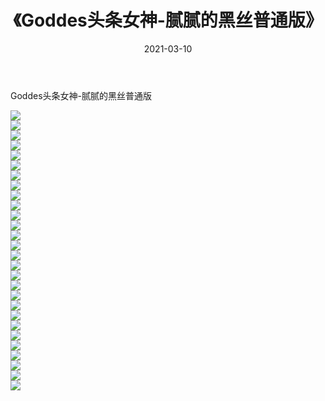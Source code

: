 ﻿---
layout: post
title:  《Goddes头条女神-腻腻的黑丝普通版》
date:   2021-03-10
img: http://img.660000.xyz/Sharelink/网络美图/2021/Goddes头条女神-腻腻的黑丝普通版/000.jpg
categories: [美女, 清纯, 唯美]
---

Goddes头条女神-腻腻的黑丝普通版

  ![](http://img.660000.xyz/Sharelink/网络美图/2021/Goddes头条女神-腻腻的黑丝普通版/001.jpg) <br> ![](http://img.660000.xyz/Sharelink/网络美图/2021/Goddes头条女神-腻腻的黑丝普通版/002.jpg) <br> ![](http://img.660000.xyz/Sharelink/网络美图/2021/Goddes头条女神-腻腻的黑丝普通版/003.jpg) <br> ![](http://img.660000.xyz/Sharelink/网络美图/2021/Goddes头条女神-腻腻的黑丝普通版/004.jpg) <br> ![](http://img.660000.xyz/Sharelink/网络美图/2021/Goddes头条女神-腻腻的黑丝普通版/005.jpg) <br> ![](http://img.660000.xyz/Sharelink/网络美图/2021/Goddes头条女神-腻腻的黑丝普通版/006.jpg) <br> ![](http://img.660000.xyz/Sharelink/网络美图/2021/Goddes头条女神-腻腻的黑丝普通版/007.jpg) <br> ![](http://img.660000.xyz/Sharelink/网络美图/2021/Goddes头条女神-腻腻的黑丝普通版/008.jpg) <br> ![](http://img.660000.xyz/Sharelink/网络美图/2021/Goddes头条女神-腻腻的黑丝普通版/009.jpg) <br> ![](http://img.660000.xyz/Sharelink/网络美图/2021/Goddes头条女神-腻腻的黑丝普通版/010.jpg) <br> ![](http://img.660000.xyz/Sharelink/网络美图/2021/Goddes头条女神-腻腻的黑丝普通版/011.jpg) <br> ![](http://img.660000.xyz/Sharelink/网络美图/2021/Goddes头条女神-腻腻的黑丝普通版/012.jpg) <br> ![](http://img.660000.xyz/Sharelink/网络美图/2021/Goddes头条女神-腻腻的黑丝普通版/013.jpg) <br> ![](http://img.660000.xyz/Sharelink/网络美图/2021/Goddes头条女神-腻腻的黑丝普通版/014.jpg) <br> ![](http://img.660000.xyz/Sharelink/网络美图/2021/Goddes头条女神-腻腻的黑丝普通版/015.jpg) <br> ![](http://img.660000.xyz/Sharelink/网络美图/2021/Goddes头条女神-腻腻的黑丝普通版/016.jpg) <br> ![](http://img.660000.xyz/Sharelink/网络美图/2021/Goddes头条女神-腻腻的黑丝普通版/017.jpg) <br> ![](http://img.660000.xyz/Sharelink/网络美图/2021/Goddes头条女神-腻腻的黑丝普通版/018.jpg) <br> ![](http://img.660000.xyz/Sharelink/网络美图/2021/Goddes头条女神-腻腻的黑丝普通版/019.jpg) <br> ![](http://img.660000.xyz/Sharelink/网络美图/2021/Goddes头条女神-腻腻的黑丝普通版/020.jpg) <br> ![](http://img.660000.xyz/Sharelink/网络美图/2021/Goddes头条女神-腻腻的黑丝普通版/021.jpg) <br> ![](http://img.660000.xyz/Sharelink/网络美图/2021/Goddes头条女神-腻腻的黑丝普通版/022.jpg) <br> ![](http://img.660000.xyz/Sharelink/网络美图/2021/Goddes头条女神-腻腻的黑丝普通版/023.jpg) <br> ![](http://img.660000.xyz/Sharelink/网络美图/2021/Goddes头条女神-腻腻的黑丝普通版/024.jpg) <br> ![](http://img.660000.xyz/Sharelink/网络美图/2021/Goddes头条女神-腻腻的黑丝普通版/025.jpg) <br> ![](http://img.660000.xyz/Sharelink/网络美图/2021/Goddes头条女神-腻腻的黑丝普通版/026.jpg) <br> ![](http://img.660000.xyz/Sharelink/网络美图/2021/Goddes头条女神-腻腻的黑丝普通版/027.jpg) <br> ![](http://img.660000.xyz/Sharelink/网络美图/2021/Goddes头条女神-腻腻的黑丝普通版/028.jpg) <br>